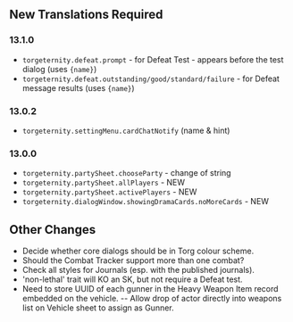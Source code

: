 ## New Translations Required

### 13.1.0
- `torgeternity.defeat.prompt` - for Defeat Test - appears before the test dialog (uses `{name}`)
- `torgeternity.defeat.outstanding/good/standard/failure` - for Defeat message results (uses `{name}`)

### 13.0.2
- `torgeternity.settingMenu.cardChatNotify` (name & hint)

### 13.0.0
- `torgeternity.partySheet.chooseParty` - change of string
- `torgeternity.partySheet.allPlayers` - NEW
- `torgeternity.partySheet.activePlayers` - NEW
- `torgeternity.dialogWindow.showingDramaCards.noMoreCards` - NEW

## Other Changes

- Decide whether core dialogs should be in Torg colour scheme.
- Should the Combat Tracker support more than one combat?
- Check all styles for Journals (esp. with the published journals).
- 'non-lethal' trait will KO an SK, but not require a Defeat test.
- Need to store UUID of each gunner in the Heavy Weapon Item record embedded on the vehicle.
-- Allow drop of actor directly into weapons list on Vehicle sheet to assign as Gunner.